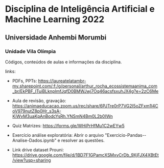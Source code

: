 # Disciplina de Inteligência Artificial e Machine Learning 2022
## Universidade Anhembi Morumbi
### Unidade Vila Olímpia

Códigos, conteúdos de aulas e informações da disciplina.

links:
 - PDFs, PPTs: https://laureatelatambr-my.sharepoint.com/:f:/g/personal/arthur_rocha_ecossistemaanima_com_br/EkPBF_ITuiBLknplmfJqfD0BMWJwj7Oq46acsfsxuhJX4g?e=2zC6Me

 - Aula de revisão, gravação: https://animaeducacao.zoom.us/rec/share/6PJTre0rP7VG2I5oZFxm1l4CoV979nutZ8p0Hr_s3sA-KiWvM3uaKpAnBodcYsRh.YNSmN4Bm0L2b0IWn

 - Quiz Matrizes: https://forms.gle/WHiPrHfMu1C2wEYw5

 - Exercício análise exploratória: Abrir o arquivo "Exercicio-Pandas--Analise-Dados.ipynb" e resolver as questões.

 - Link drive dataset Prouni: https://drive.google.com/file/d/1BD7F1GPamcXSMxvCrDb_9XjFJX4XBtEt/view?usp=sharing
